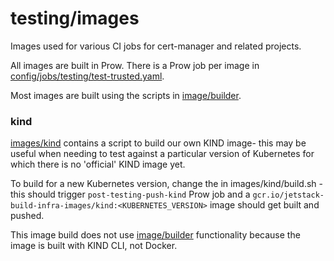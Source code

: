 # testing/images

Images used for various CI jobs for cert-manager and related projects.

All images are built in Prow. There is a Prow job per image in [config/jobs/testing/test-trusted.yaml](config/jobs/testing/test-trusted.yaml).

Most images are built using the scripts in [image/builder](images/builder).

### kind

[images/kind](images/kind) contains a script to build our own KIND image- this may be useful when needing to test against a particular version of Kubernetes for which there is no 'official' KIND image yet.

To build for a new Kubernetes version, change the  in images/kind/build.sh - this should trigger `post-testing-push-kind` Prow job and a `gcr.io/jetstack-build-infra-images/kind:<KUBERNETES_VERSION>` image should get built and pushed.

This image build does not use [image/builder](images/builder) functionality because the image is built with KIND CLI, not Docker.